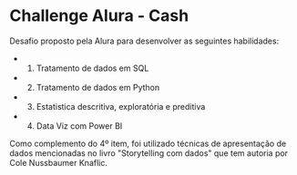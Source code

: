 # Challenge Alura - Cash

Desafio proposto pela Alura para desenvolver as seguintes habilidades:
- 1. Tratamento de dados em SQL
- 2. Tratamento de dados em Python
- 3. Estatistica descritiva, exploratória e preditiva
- 4. Data Viz com Power BI

Como complemento do 4º item, foi utilizado técnicas de apresentação de dados mencionadas no livro "Storytelling com dados" que tem autoria por Cole Nussbaumer Knaflic.

